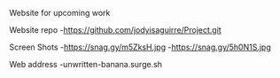 Website for upcoming work

Website repo
-https://github.com/jodyisaguirre/Project.git

Screen Shots
-https://snag.gy/m5ZksH.jpg
-https://snag.gy/5h0N1S.jpg

Web address
-unwritten-banana.surge.sh
